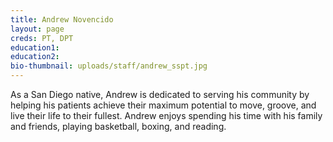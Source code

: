 ```yaml
---
title: Andrew Novencido
layout: page
creds: PT, DPT
education1:
education2:
bio-thumbnail: uploads/staff/andrew_sspt.jpg
---
```


As a San Diego native, Andrew is dedicated to serving his community by helping his patients achieve their maximum potential to move, groove, and live their life to their fullest. Andrew enjoys spending his time with his family and friends, playing basketball, boxing, and reading.
